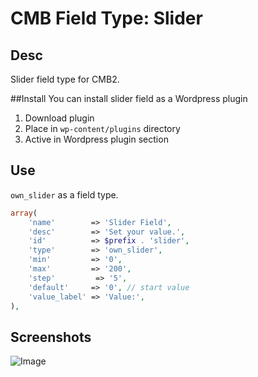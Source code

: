 # CMB Field Type: Slider

## Desc
Slider field type for CMB2.

##Install
You can install slider field as a Wordpress plugin

1. Download plugin
2. Place in `wp-content/plugins` directory
3. Active in Wordpress plugin section

## Use
`own_slider` as a field type.

```php
array(
	'name'        => 'Slider Field',
	'desc'        => 'Set your value.',
	'id'          => $prefix . 'slider',
	'type'        => 'own_slider',
	'min'         => '0',
	'max'         => '200',
	'step'         => '5',
	'default'     => '0', // start value
	'value_label' => 'Value:',
),
```
## Screenshots

![Image](screen-1.jpg?raw=true)
